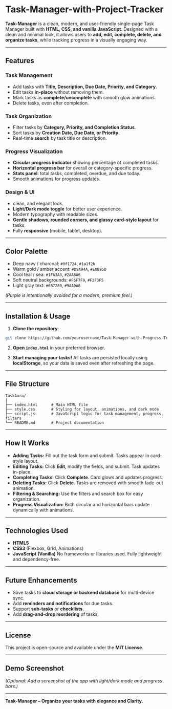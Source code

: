 # Task-Manager-with-Project-Tracker

**Task-Manager** is a clean, modern, and user-friendly single-page Task Manager built with **HTML, CSS, and vanilla JavaScript**. Designed with a clean and minimal look, it allows users to **add, edit, complete, delete, and organize tasks**, while tracking progress in a visually engaging way.

---

## Features

### Task Management

* Add tasks with **Title, Description, Due Date, Priority, and Category**.
* Edit tasks **in-place** without removing them.
* Mark tasks as **complete/uncomplete** with smooth glow animations.
* Delete tasks, even after completion.

### Task Organization

* Filter tasks by **Category, Priority, and Completion Status**.
* Sort tasks by **Creation Date, Due Date, or Priority**.
* Real-time **search** by task title or description.

### Progress Visualization

* **Circular progress indicator** showing percentage of completed tasks.
* **Horizontal progress bar** for overall or category-specific progress.
* **Stats panel**: total tasks, completed, overdue, and due today.
* Smooth animations for progress updates.

### Design & UI

* clean, and elegant look.
* **Light/Dark mode toggle** for better user experience.
* Modern typography with readable sizes.
* **Gentle shadows, rounded corners, and glassy card-style layout** for tasks.
* Fully **responsive** (mobile, tablet, desktop).

---

## Color Palette

* Deep navy / charcoal: `#0f1724`, `#1a1f2b`
* Warm gold / amber accent: `#D9A94A`, `#E0B95D`
* Cool teal / sea: `#1FA3A3`, `#2AA6A6`
* Soft neutral backgrounds: `#F6F7F9`, `#F2F3F5`
* Light gray text: `#6B7280`, `#9AA0A6`

*(Purple is intentionally avoided for a modern, premium feel.)*

---

## Installation & Usage

1. **Clone the repository**:

```bash
git clone https://github.com/yourusername/Task-Manager-with-Progress-Tracker.git
```

2. **Open `index.html`** in your preferred browser.

3. **Start managing your tasks!**
   All tasks are persisted locally using **localStorage**, so your data is saved even after refreshing the page.

---

## File Structure

```
TaskAura/
│
├── index.html      # Main HTML file
├── style.css       # Styling for layout, animations, and dark mode
├── script.js       # JavaScript logic for task management, progress, filters
└── README.md       # Project documentation
```

---

## How It Works

* **Adding Tasks:** Fill out the task form and submit. Tasks appear in card-style layout.
* **Editing Tasks:** Click **Edit**, modify the fields, and submit. Task updates in-place.
* **Completing Tasks:** Click **Complete**. Card glows and updates progress.
* **Deleting Tasks:** Click **Delete**. Tasks are removed with smooth fade-out animation.
* **Filtering & Searching:** Use the filters and search box for easy organization.
* **Progress Visualization:** Both circular and horizontal bars update dynamically with animations.

---

## Technologies Used

* **HTML5**
* **CSS3** (Flexbox, Grid, Animations)
* **JavaScript (Vanilla)**
  No frameworks or libraries used. Fully lightweight and dependency-free.

---

## Future Enhancements

* Save tasks to **cloud storage or backend database** for multi-device sync.
* Add **reminders and notifications** for due tasks.
* Support **sub-tasks** or **checklists**.
* Add **drag-and-drop reordering** of tasks.

---

## License

This project is open-source and available under the **MIT License**.

---

## Demo Screenshot

*(Optional: Add a screenshot of the app with light/dark mode and progress bars.)*

---

**Task-Manager – Organize your tasks with elegance and Clarity.**
